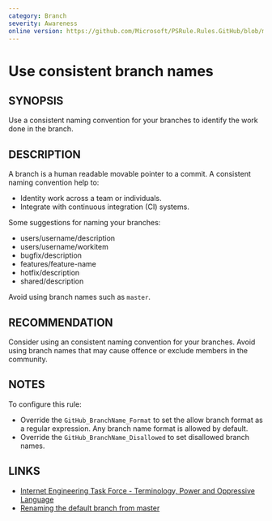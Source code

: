```yaml
---
category: Branch
severity: Awareness
online version: https://github.com/Microsoft/PSRule.Rules.GitHub/blob/main/docs/rules/en/GitHub.Branch.Name.md
---
```


# Use consistent branch names

## SYNOPSIS

Use a consistent naming convention for your branches to identify the work done in the branch.

## DESCRIPTION

A branch is a human readable movable pointer to a commit.
A consistent naming convention help to:

- Identity work across a team or individuals.
- Integrate with continuous integration (CI) systems.

Some suggestions for naming your branches:

- users/username/description
- users/username/workitem
- bugfix/description
- features/feature-name
- hotfix/description
- shared/description

Avoid using branch names such as `master`.

## RECOMMENDATION

Consider using an consistent naming convention for your branches.
Avoid using branch names that may cause offence or exclude members in the community.

## NOTES

To configure this rule:

- Override the `GitHub_BranchName_Format` to set the allow branch format as a regular expression.
Any branch name format is allowed by default.
- Override the `GitHub_BranchName_Disallowed` to set disallowed branch names.

## LINKS

- [Internet Engineering Task Force - Terminology, Power and Oppressive Language](https://tools.ietf.org/id/draft-knodel-terminology-00.html)
- [Renaming the default branch from master](https://github.com/github/renaming/)
